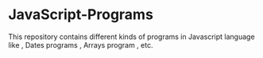 # JavaScript-Programs

This repository contains different kinds of programs in Javascript language like , Dates programs , Arrays program , etc.
